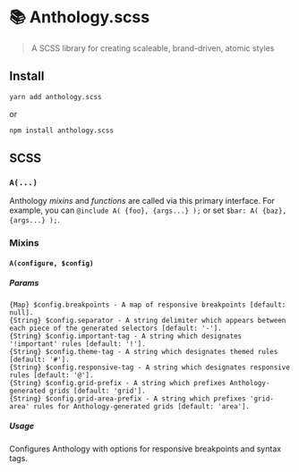 # 📚 Anthology.scss

> A SCSS library for creating scaleable, brand-driven, atomic styles

## Install
```sh
yarn add anthology.scss
```
or
```sh
npm install anthology.scss
```

## SCSS

### `A(...)`

Anthology _mixins_ and _functions_ are called via this primary interface. For example, you can `@include A( {foo}, {args...} );` or set `$bar: A( {baz}, {args...} );`.

### Mixins

#### `A(configure, $config)`

##### Params
```
{Map} $config.breakpoints - A map of responsive breakpoints [default: null].
{String} $config.separator - A string delimiter which appears between each piece of the generated selectors [default: '-'].
{String} $config.important-tag - A string which designates '!important' rules [default: '!'].
{String} $config.theme-tag - A string which designates themed rules [default: '#'].
{String} $config.responsive-tag - A string which designates responsive rules [default: '@'].
{String} $config.grid-prefix - A string which prefixes Anthology-generated grids [default: 'grid'].
{String} $config.grid-area-prefix - A string which prefixes 'grid-area' rules for Anthology-generated grids [default: 'area'].
```

##### Usage

Configures Anthology with options for responsive breakpoints and syntax tags.
